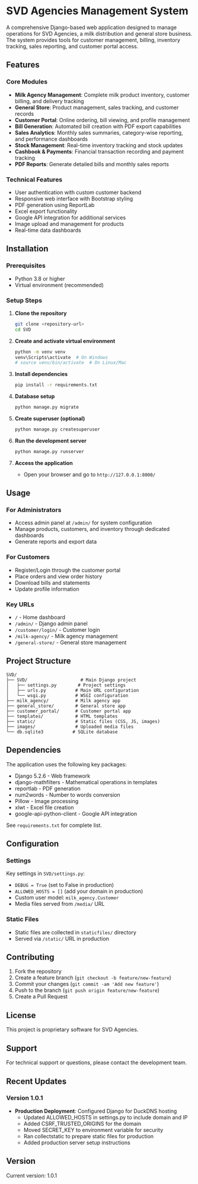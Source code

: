 # SVD Agencies Management System

A comprehensive Django-based web application designed to manage operations for SVD Agencies, a milk distribution and general store business. The system provides tools for customer management, billing, inventory tracking, sales reporting, and customer portal access.

## Features

### Core Modules
- **Milk Agency Management**: Complete milk product inventory, customer billing, and delivery tracking
- **General Store**: Product management, sales tracking, and customer records
- **Customer Portal**: Online ordering, bill viewing, and profile management
- **Bill Generation**: Automated bill creation with PDF export capabilities
- **Sales Analytics**: Monthly sales summaries, category-wise reporting, and performance dashboards
- **Stock Management**: Real-time inventory tracking and stock updates
- **Cashbook & Payments**: Financial transaction recording and payment tracking
- **PDF Reports**: Generate detailed bills and monthly sales reports

### Technical Features
- User authentication with custom customer backend
- Responsive web interface with Bootstrap styling
- PDF generation using ReportLab
- Excel export functionality
- Google API integration for additional services
- Image upload and management for products
- Real-time data dashboards

## Installation

### Prerequisites
- Python 3.8 or higher
- Virtual environment (recommended)

### Setup Steps

1. **Clone the repository**
   ```bash
   git clone <repository-url>
   cd SVD
   ```

2. **Create and activate virtual environment**
   ```bash
   python -m venv venv
   venv\Scripts\activate  # On Windows
   # source venv/bin/activate  # On Linux/Mac
   ```

3. **Install dependencies**
   ```bash
   pip install -r requirements.txt
   ```

4. **Database setup**
   ```bash
   python manage.py migrate
   ```

5. **Create superuser (optional)**
   ```bash
   python manage.py createsuperuser
   ```

6. **Run the development server**
   ```bash
   python manage.py runserver
   ```

7. **Access the application**
   - Open your browser and go to `http://127.0.0.1:8000/`

## Usage

### For Administrators
- Access admin panel at `/admin/` for system configuration
- Manage products, customers, and inventory through dedicated dashboards
- Generate reports and export data

### For Customers
- Register/Login through the customer portal
- Place orders and view order history
- Download bills and statements
- Update profile information

### Key URLs
- `/` - Home dashboard
- `/admin/` - Django admin panel
- `/customer/login/` - Customer login
- `/milk-agency/` - Milk agency management
- `/general-store/` - General store management

## Project Structure

```
SVD/
├── SVD/                    # Main Django project
│   ├── settings.py        # Project settings
│   ├── urls.py           # Main URL configuration
│   └── wsgi.py           # WSGI configuration
├── milk_agency/          # Milk agency app
├── general_store/        # General store app
├── customer_portal/      # Customer portal app
├── templates/            # HTML templates
├── static/               # Static files (CSS, JS, images)
├── images/               # Uploaded media files
└── db.sqlite3           # SQLite database
```

## Dependencies

The application uses the following key packages:
- Django 5.2.6 - Web framework
- django-mathfilters - Mathematical operations in templates
- reportlab - PDF generation
- num2words - Number to words conversion
- Pillow - Image processing
- xlwt - Excel file creation
- google-api-python-client - Google API integration

See `requirements.txt` for complete list.

## Configuration

### Settings
Key settings in `SVD/settings.py`:
- `DEBUG = True` (set to False in production)
- `ALLOWED_HOSTS = []` (add your domain in production)
- Custom user model: `milk_agency.Customer`
- Media files served from `/media/` URL

### Static Files
- Static files are collected in `staticfiles/` directory
- Served via `/static/` URL in production

## Contributing

1. Fork the repository
2. Create a feature branch (`git checkout -b feature/new-feature`)
3. Commit your changes (`git commit -am 'Add new feature'`)
4. Push to the branch (`git push origin feature/new-feature`)
5. Create a Pull Request

## License

This project is proprietary software for SVD Agencies.

## Support

For technical support or questions, please contact the development team.

## Recent Updates

### Version 1.0.1
- **Production Deployment**: Configured Django for DuckDNS hosting
  - Updated ALLOWED_HOSTS in settings.py to include domain and IP
  - Added CSRF_TRUSTED_ORIGINS for the domain
  - Moved SECRET_KEY to environment variable for security
  - Ran collectstatic to prepare static files for production
  - Added production server setup instructions

## Version

Current version: 1.0.1
